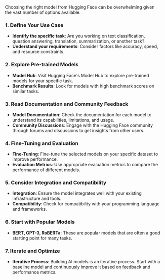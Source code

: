 Choosing the right model from Hugging Face can be overwhelming given the vast number of options available.

### 1. **Define Your Use Case**
   - **Identify the specific task**: Are you working on text classification, question answering, translation, summarization, or another task?
   - **Understand your requirements**: Consider factors like accuracy, speed, and resource constraints.

### 2. **Explore Pre-trained Models**
   - **Model Hub**: Visit Hugging Face's Model Hub to explore pre-trained models for your specific task.
   - **Benchmark Results**: Look for models with high benchmark scores on similar tasks.

### 3. **Read Documentation and Community Feedback**
   - **Model Documentation**: Check the documentation for each model to understand its capabilities, limitations, and usage.
   - **Community Discussions**: Engage with the Hugging Face community through forums and discussions to get insights from other users.

### 4. **Fine-Tuning and Evaluation**
   - **Fine-Tuning**: Fine-tune the selected models on your specific dataset to improve performance.
   - **Evaluation Metrics**: Use appropriate evaluation metrics to compare the performance of different models.

### 5. **Consider Integration and Compatibility**
   - **Integration**: Ensure the model integrates well with your existing infrastructure and tools.
   - **Compatibility**: Check for compatibility with your programming language and frameworks.

### 6. **Start with Popular Models**
   - **BERT, GPT-3, RoBERTa**: These are popular models that are often a good starting point for many tasks.

### 7. **Iterate and Optimize**
   - **Iterative Process**: Building AI models is an iterative process. Start with a baseline model and continuously improve it based on feedback and performance metrics.
